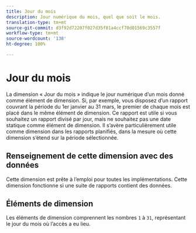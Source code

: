 ```yaml
---
title: Jour du mois
description: Jour numérique du mois, quel que soit le mois.
translation-type: tm+mt
source-git-commit: d3f92d72207f027d35f81a4ccf70d01569c3557f
workflow-type: tm+mt
source-wordcount: '138'
ht-degree: 100%

---
```



# Jour du mois

La dimension « Jour du mois » indique le jour numérique d’un mois donné comme élément de dimension. Si, par exemple, vous disposez d’un rapport couvrant la période du 1er janvier au 31 mars, le premier de chaque mois est placé dans le même élément de dimension. Ce rapport est utile si vous souhaitez un rapport divisé par jour, mais ne souhaitez pas une date statique comme élément de dimension. Il s’avère particulièrement utile comme dimension dans les rapports planifiés, dans la mesure où cette dimension s’étend sur la période sélectionnée.

## Renseignement de cette dimension avec des données

Cette dimension est prête à l’emploi pour toutes les implémentations. Cette dimension fonctionne si une suite de rapports contient des données.

## Éléments de dimension

Les éléments de dimension comprennent les nombres `1` à `31`, représentant le jour du mois où l’accès a eu lieu.
